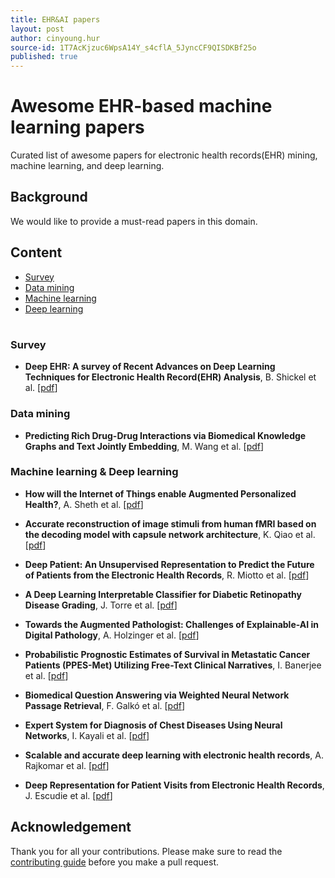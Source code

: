 ```yaml
---
title: EHR&AI papers
layout: post
author: cinyoung.hur
source-id: 1T7AcKjzuc6WpsA14Y_s4cflA_5JyncCF9QISDKBf25o
published: true
---
```

# Awesome EHR-based machine learning papersCurated list of awesome papers for electronic health records(EHR) mining, machine learning, and deep learning.

## Background

We would like to provide a must-read papers in this domain. 

## Content- [Survey](#survey)- [Data mining](#data-mining)- [Machine learning](#machine-learning)- [Deep learning](#deep-learning)#### Survey- **Deep EHR: A survey of Recent Advances on Deep Learning Techniques for Electronic Health Record(EHR) Analysis**, B. Shickel et al. [[pdf](https://arxiv.org/pdf/1706.03446.pdf)]### Data mining- **Predicting Rich Drug-Drug Interactions via Biomedical Knowledge Graphs and Text Jointly Embedding**, M. Wang et al. [[pdf](https://arxiv.org/pdf/1712.08875)]### Machine learning & Deep learning

- **How will the Internet of Things enable Augmented Personalized Health?**, A. Sheth et al.  [[pdf](https://arxiv.org/pdf/1801.00356)]- **Accurate reconstruction of image stimuli from human fMRI based on the decoding model with capsule network architecture**, K. Qiao et al. [[pdf](https://arxiv.org/pdf/1801.00602)]

- **Deep Patient: An Unsupervised Representation to Predict the Future of Patients from the Electronic Health Records**, R. Miotto et al. [[pdf](https://www.ncbi.nlm.nih.gov/pmc/articles/PMC4869115/pdf/srep26094.pdf)]

- **A Deep Learning Interpretable Classifier for Diabetic Retinopathy Disease Grading**, J. Torre et al. [[pdf](https://arxiv.org/pdf/1712.08107)]

- **Towards the Augmented Pathologist: Challenges of Explainable-AI in Digital Pathology**, A. Holzinger et al. [[pdf](https://arxiv.org/pdf/1712.06657)]

- **Probabilistic Prognostic Estimates of Survival in Metastatic Cancer Patients (PPES-Met) Utilizing Free-Text Clinical Narratives**, I. Banerjee et al. [[pdf]([https://arxiv.org/pdf/1801.03058](https://arxiv.org/pdf/1801.03058))]

- **Biomedical Question Answering via Weighted Neural Network Passage Retrieval**, F. Galkó et al. [[pdf]([https://arxiv.org/pdf/1801.02832](https://arxiv.org/pdf/1801.02832))]

- **Expert System for Diagnosis of Chest Diseases Using Neural Networks**, I. Kayali et al. [[pdf]([https://arxiv.org/abs/1802.06866](https://arxiv.org/abs/1802.06866))]

- **Scalable and accurate deep learning with electronic health records**, A. Rajkomar et al. [[pdf](https://www.nature.com/articles/s41746-018-0029-1.pdf)]

- **Deep Representation for Patient Visits from Electronic Health Records**, J. Escudie et al. [[pdf](https://arxiv.org/pdf/1803.09533.pdf)]

## Acknowledgement

Thank you for all your contributions. Please make sure to read the [contributing guide](https://github.com/hurcy/awesome-ehr-deeplearning/blob/master/Contributing.md) before you make a pull request.

